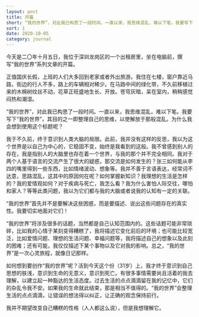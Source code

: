 ```yaml
---
layout: post
title: 开篇
short: “我的世界”，对此我已构思了一段时间。一直以来，我思维混乱，难以下笔。我要写下“我的世界”，其目的之一即整理自己的思维，以使解放于那般混乱
sort: 1
date: 2020-10-05
category: journal
---
```


今天是二〇年十月五日，我位于深圳龙岗区的一个出租房里，坐在电脑前，撰写“我的世界”系列文章的开篇。

正值国庆长假，上班的人们大多回到老家或者外出旅游。我住在七楼，窗户靠近马路，街边的行人不多，路上的车辆相对稀少。在马路中间的绿化带，不久前移植过来的木棉树纹丝不动，花草正旺盛地生长、开放。苍穹灰暗，呆在室内，稍稍感觉闷热和潮湿。

“我的世界”，对此我已构思了一段时间。一直以来，我思维混乱，难以下笔。我要写下“我的世界”，其目的之一即整理自己的思维，以使解放于那般混乱。为什么我会想到使用这个标题呢？

我于不久前，终于意识到人类大脑的局限。此前，我并没有这样的反思，我以为这个世界是以自己为中心的，它稳固不变，始终是我看到的这般。我不曾感到别人的存在，我是指别人的大脑里也存在着一个世界，与我的那个并不完全相同。我对于两个人基于语言的交流产生了很大的疑惑，那交流是如何发生的？张三如何能从李四的嘴里得到一些东西，比如情绪波动、想象等。我并不善于言语表达，经常词不达意，思路混乱，这其中的原因何在呢？如何掌握新知识？我理想的生活是怎样的？我的爱情观如何？对于疾病与死亡，我怎么看？我为什么害怕人际交往，哪怕和家人？等等此类问题，我以为它们都与我的大脑或者说我的认知有一定的关联。

“我的世界”首先并不是要解决这些困惑，而是要描述、说出这些问题存在的真实性。我要切实地面对它们！

“我的世界”将涉及很多的话题，当然都是自己认知范围内的。这些话题可能非常琐碎，比如我的心情于某刻变得糟糕了，我将描述它变化前后的环境；也可能比较宽泛，比如爱情问题、理想的生活问题、幸福问题等，我将描述自己的想象以及此刻的困难；还有可能，我仅仅描述下某个事物以及它对我的影响。总之，“我的世界”是一次心灵旅程，就像日记那样。

如何想到要创作“我的世界”呢？活到今天这个份（31岁）上，我才终于意识到自己思想的肤浅，意识到生命的无意义，意识到死亡。有很多事情需要尚且活着的我去理解，以建立起一种豁达的生活态度。过去生活的点点滴滴留在我的记忆中，它们的杂乱令我不安。如果我的生命就此结束，那是相当不值得的。“我的世界”会整理生活的点点滴滴，让错误的想法得以纠正，让正确的观念保持前行。

我并不期望改变自己糟糕的性格（人人都这么说），但是我想理解它。